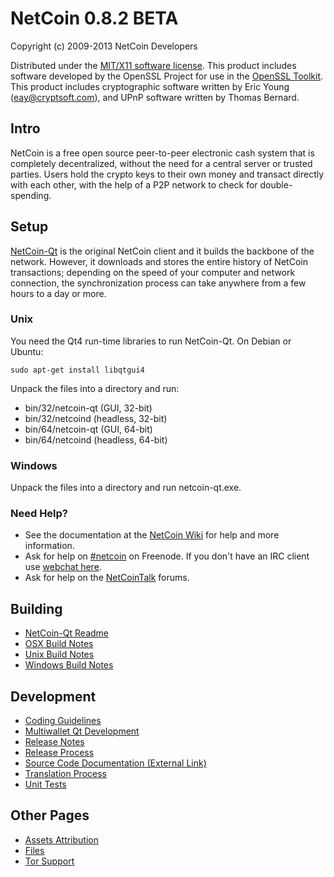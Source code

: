 NetCoin 0.8.2 BETA 
====================

Copyright (c) 2009-2013 NetCoin Developers

Distributed under the [MIT/X11 software license](http://www.opensource.org/licenses/mit-license.php).
This product includes software developed by the OpenSSL Project for use in the [OpenSSL Toolkit](http://www.openssl.org/). This product includes
cryptographic software written by Eric Young ([eay@cryptsoft.com](mailto:eay@cryptsoft.com)), and UPnP software written by Thomas Bernard.


Intro
---------------------
NetCoin is a free open source peer-to-peer electronic cash system that is
completely decentralized, without the need for a central server or trusted
parties.  Users hold the crypto keys to their own money and transact directly
with each other, with the help of a P2P network to check for double-spending.


Setup
---------------------
[NetCoin-Qt](http://netcoin.org/en/download) is the original NetCoin client and it builds the backbone of the network. However, it downloads and stores the entire history of NetCoin transactions; depending on the speed of your computer and network connection, the synchronization process can take anywhere from a few hours to a day or more.

### Unix

You need the Qt4 run-time libraries to run NetCoin-Qt. On Debian or Ubuntu:

	sudo apt-get install libqtgui4

Unpack the files into a directory and run:

- bin/32/netcoin-qt (GUI, 32-bit)
- bin/32/netcoind (headless, 32-bit)
- bin/64/netcoin-qt (GUI, 64-bit)
- bin/64/netcoind (headless, 64-bit)



### Windows

Unpack the files into a directory and run netcoin-qt.exe.

### Need Help?

* See the documentation at the [NetCoin Wiki](https://en.netcoin.it/wiki/Main_Page)
for help and more information.
* Ask for help on [#netcoin](http://webchat.freenode.net?channels=netcoin) on Freenode. If you don't have an IRC client use [webchat here](http://webchat.freenode.net?channels=netcoin).
* Ask for help on the [NetCoinTalk](https://netcointalk.org/) forums.

Building
---------------------
- [NetCoin-Qt Readme](readme-qt.md)
- [OSX Build Notes](build-osx.md)
- [Unix Build Notes](build-unix.md)
- [Windows Build Notes](build-msw.md)

Development
---------------------
- [Coding Guidelines](coding.md)
- [Multiwallet Qt Development](multiwallet-qt.md)
- [Release Notes](release-notes.md)
- [Release Process](release-process.md)
- [Source Code Documentation (External Link)](https://dev.visucore.com/netcoin/doxygen/)
- [Translation Process](translation_process.md)
- [Unit Tests](unit-tests.md)

Other Pages
---------------------
- [Assets Attribution](assets-attribution.md)
- [Files](files.md)
- [Tor Support](tor.md)